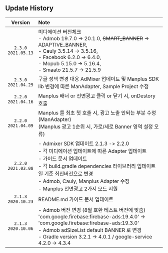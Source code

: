 ## Update History

| Version | Note 
|:---:|:---|
| `2.3.0` <br/> `2021.05.13` | 미디에이션 버전체크 <br/>- Admob 19.7.0 -> 20.1.0, ~~SMART_BANNER~~ -> ADAPTIVE_BANNER, <br/> - Cauly 3.5.14 -> 3.5.16, <br/> - Facebook 6.2.0 -> 6.4.0, <br/> - Mopub 5.15.0 -> 5.16.4, <br/> - Smaato 21.5.7 -> 21.5.9  |
| `2.3.0` <br/> `2021.04.29` | 구글 정책 변경 대응 AdMixer 업데이트 및 Manplus SDK lib 변경에 따른 ManAdapter, Sample Project 수정 |
| `2.2.0` <br/> `2021.04.16` | Manplus 배너 or 전면광고 클릭 or 닫기 시, onDestory 호출 |
| `2.2.0` <br/> `2021.04.09` | Manplus 를 최초 첫 호출 시, 광고 노출 안되는 부분 수정 (ManAdapter)<br/> (Manplus 광고 1순위 시, 가로/세로 Banner 영역 설정 오류)|
| `2.2.0` <br/> `2021.03.08` | - Admixer SDK 업데이트 2.1.3 -> 2.2.0 <br/> - 각 미디에이션 업데이트에 따른 Adapter 업데이트 <br/> - 가이드 문서 업데이트 <br/> - 각 build.gradle dependencies 라이브러리 업데이트 일 기준 최신버전으로 변경 <br/> - Admob, Cauly, Manplus Adapter 수정<br/> - Manplus 전면광고 2가지 모드 지원|
| `2.1.3` <br/> `2020.10.23` | README.md 가이드 문서 업데이트 |
| `2.1.3` <br/> `2020.10.06` | - Admob 버전 변경 (8월 호환 테스트 버전에 맞춤)<br/> 'com.google.firebase:firebase-ads:19.4.0' -> 'com.google.firebase:firebase-ads:19.3.0'<br/> - Admob adSizeList default BANNER 로 변경<br/> - Gradle version 3.2.1 -> 4.0.1 / google-service 4.2.0 -> 4.3.4
